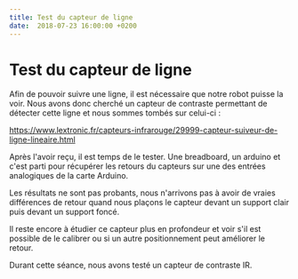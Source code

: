 ```yaml
---
title: Test du capteur de ligne
date:  2018-07-23 16:00:00 +0200
---
```


# Test du capteur de ligne

Afin de pouvoir suivre une ligne, il est nécessaire que notre robot puisse la voir. Nous avons donc cherché un capteur de contraste permettant de détecter cette ligne et nous sommes tombés sur celui-ci :

https://www.lextronic.fr/capteurs-infrarouge/29999-capteur-suiveur-de-ligne-lineaire.html

Après l'avoir reçu, il est temps de le tester. Une breadboard, un arduino et c'est parti pour récupérer les retours du capteurs sur une des entrées analogiques de la carte Arduino.

Les résultats ne sont pas probants, nous n'arrivons pas à avoir de vraies différences de retour quand nous plaçons le capteur devant un support clair  puis devant un support foncé.

Il reste encore à étudier ce capteur plus en profondeur et voir s'il est possible de le calibrer ou si un autre positionnement peut améliorer le retour.

<!--more-->

Durant cette séance, nous avons testé un capteur de contraste IR.